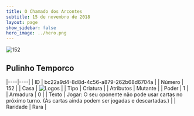 ```yaml
---
title: O Chamado dos Arcontes
subtitle: 15 de novembro de 2018
layout: page
show_sidebar: false
hero_image: ../hero.png
---
```


![152](https://cdn.keyforgegame.com/media/card_front/pt/341_152_3PXCFH529CPG_pt.png)

## Pulinho Temporco

|----|----|
| ID | bc22a9d4-8d8d-4c56-a879-262b68d6704a |
| Número | 152 |
| Casa | ![Logos](https://archonarcana.com/images/thumb/c/ce/Logos.png/22px-Logos.png "Logos") |
| Tipo | Criatura |
| Atributos | Mutante |
| Poder | 1 |
| Armadura | 0 |
| Texto | Jogar: O seu oponente não pode usar cartas no próximo turno. (As cartas ainda podem ser jogadas e descartadas.) |
| Raridade | Rara |
